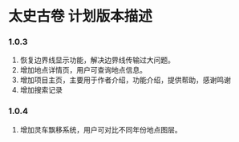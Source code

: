 # 太史古卷 计划版本描述

### 1.0.3
1. 恢复边界线显示功能，解决边界线传输过大问题。
2. 增加地点详情页，用户可查询地点信息。
3. 增加项目主页，主要用于作者介绍，功能介绍，提供帮助，感谢鸣谢
4. 增加搜索记录


### 1.0.4
1. 增加灵车飘移系统，用户可对比不同年份地点图层。
